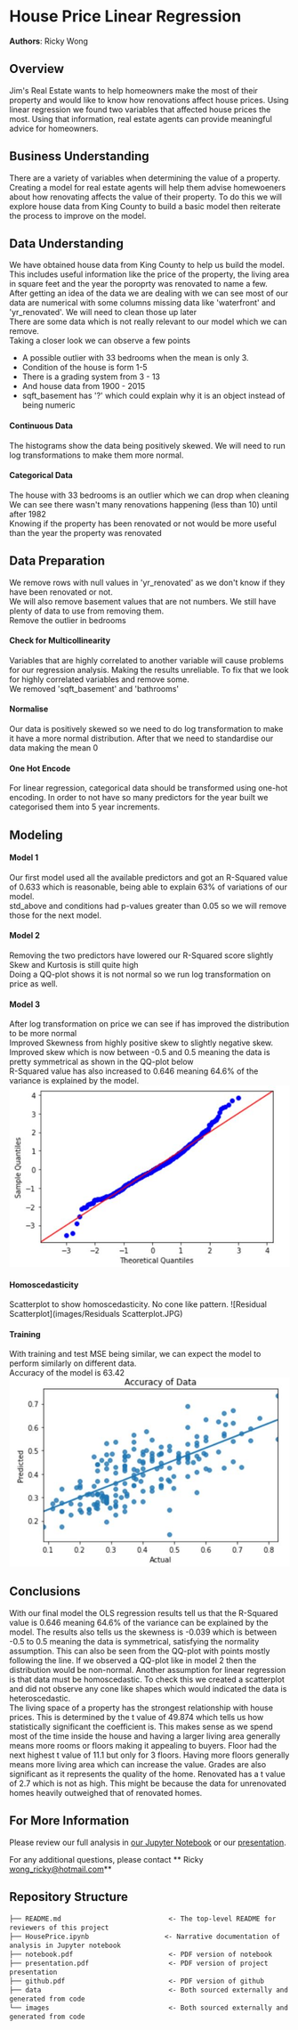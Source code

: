 # House Price Linear Regression

**Authors**: Ricky Wong

## Overview

Jim's Real Estate wants to help homeowners make the most of their property and would like to know how renovations affect house prices. Using linear regression we found two variables that affected house prices the most. Using that information, real estate agents can provide meaningful advice for homeowners.

## Business Understanding

There are a variety of variables when determining the value of a property. Creating a model for real estate agents will help them advise homewoeners about how renovating affects the value of their property. To do this we will explore house data from King County to build a basic model then reiterate the process to improve on the model.  

## Data Understanding

We have obtained house data from King County to help us build the model. This includes useful information like the price of the property, the living area in square feet and the year the poroprty was renovated to name a few.<br />
After getting an idea of the data we are dealing with we can see most of our data are numerical with some columns missing data like 'waterfront' and 'yr_renovated'. We will need to clean those up later<br />
There are some data which is not really relevant to our model which we can remove.<br /> 
Taking a closer look we can observe a few points
- A possible outlier with 33 bedrooms when the mean is only 3.
- Condition of the house is form 1-5
- There is a grading system from 3 - 13
- And house data from 1900 - 2015
- sqft_basement has '?' which could explain why it is an object instead of being numeric

#### Continuous Data
The histograms show the data being positively skewed. We will need to run log transformations to make them more normal.

#### Categorical Data
The house with 33 bedrooms is an outlier which we can drop when cleaning <br />
We can see there wasn't many renovations happening (less than 10) until after 1982 <br />
Knowing if the property has been renovated or not would be more useful than the year the property was renovated 


## Data Preparation

We remove rows with null values in 'yr_renovated' as we don't know if they have been renovated or not. <br />
We will also remove basement values that are not numbers. We still have plenty of data to use from removing them. <br />
Remove the outlier in bedrooms

#### Check for Multicollinearity
Variables that are highly correlated to another variable will cause problems for our regression analysis. Making the results unreliable. To fix that we look for highly correlated variables and remove some. <br />
We removed 'sqft_basement' and 'bathrooms'

#### Normalise
Our data is positively skewed so we need to do log transformation to make it have a more normal distribution.
After that we need to standardise our data making the mean 0

#### One Hot Encode
For linear regression, categorical data should be transformed using one-hot encoding.
In order to not have so many predictors for the year built we categorised them into 5 year increments.

## Modeling

#### Model 1
Our first model used all the available predictors and got an R-Squared value of 0.633 which is reasonable, being able to explain 63% of variations of our model. <br />
std_above and conditions had p-values greater than 0.05 so we will remove those for the next model.

#### Model 2
Removing the two predictors have lowered our R-Squared score slightly <br />
Skew and Kurtosis is still quite high <br />
Doing a QQ-plot shows it is not normal so we run log transformation on price as well.

#### Model 3
After log transformation on price we can see if has improved the distribution to be more normal<br />
Improved Skewness from highly positive skew to slightly negative skew. Improved skew which is now between -0.5 and 0.5  meaning the data is pretty symmetrical as shown in the QQ-plot below <br />
R-Squared value has also increased to 0.646 meaning 64.6% of the variance is explained by the model.<br />
![QQ-Plot](images/QQ-Plot.JPG)

#### Homoscedasticity
Scatterplot to show homoscedasticity. No cone like pattern.
![Residual Scatterplot](images/Residuals Scatterplot.JPG)

#### Training
With training and test MSE being similar, we can expect the model to perform similarly on different data.<br />
Accuracy of the model is 63.42
![Accuracy](images/Accuracy.JPG)


## Conclusions
With our final model the OLS regression results tell us that the R-Squared value is 0.646 meaning 64.6% of the variance can be explained by the model. The results also tells us the skewness is -0.039 which is between -0.5 to 0.5 meaning the data is symmetrical, satisfying the normality assumption. This can also be seen from the QQ-plot with points mostly following the line. If we observed a QQ-plot like in model 2 then the distribution would be non-normal. Another assumption for linear regression is that data must be homoscedastic. To check this we created a scatterplot and did not observe any cone like shapes which would indicated the data is heteroscedastic.<br />
The living space of a property has the strongest relationship with house prices. This is determined by the t value of 49.874 which tells us how statistically significant the coefficient is. This makes sense as we spend most of the time inside the house and having a larger living area generally means more rooms or floors making it appealing to buyers. Floor had the next highest t value of 11.1 but only for 3 floors. Having more floors generally means more living area which can increase the value. Grades are also significant as it represents the quality of the home. Renovated has a t value of 2.7 which is not as high. This might be because the data for unrenovated homes heavily outweighed that of renovated homes. 



## For More Information

Please review our full analysis in [our Jupyter Notebook](./HousePrice.ipynb) or our [presentation](./presentation.pdf).

For any additional questions, please contact ** Ricky wong_ricky@hotmail.com**

## Repository Structure


```
├── README.md                           <- The top-level README for reviewers of this project
├── HousePrice.ipynb                   <- Narrative documentation of analysis in Jupyter notebook
├── notebook.pdf                        <- PDF version of notebook
├── presentation.pdf                    <- PDF version of project presentation
├── github.pdf                          <- PDF version of github  
├── data                                <- Both sourced externally and generated from code
└── images                              <- Both sourced externally and generated from code
```
